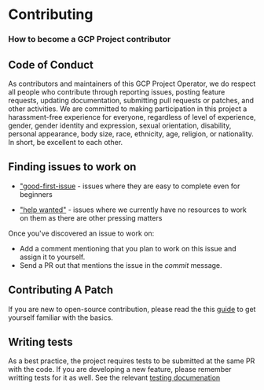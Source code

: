 # Contributing

### How to become a GCP Project contributor

## Code of Conduct

As contributors and maintainers of this GCP Project Operator, we do respect all people who contribute through reporting issues, posting feature requests, updating documentation, submitting pull requests or patches, and other activities. We are committed to making participation in this project a harassment-free experience for everyone, regardless of level of experience, gender, gender identity and expression, sexual orientation, disability, personal appearance, body size, race, ethnicity, age, religion, or nationality. In short, be excellent to each other.

## Finding issues to work on

* ["good-first-issue](https://github.com/openshift/gcp-project-operator/issues?q=is%3Aopen+is%3Aissue+label%3A%22good+first+issue%22) - issues where they are easy to complete even for beginners

* ["help wanted"](https://github.com/openshift/gcp-project-operator/issues?q=is%3Aopen+is%3Aissue+label%3A%22help+wanted%22) - issues where we currently have no resources to work on them as there are other pressing matters

Once you've discovered an issue to work on:

* Add a comment mentioning that you plan to work on this issue and assign it to yourself.
* Send a PR out that mentions the issue in the _commit_ message.

## Contributing A Patch

If you are new to open-source contribution, please read the this [guide](https://developers.redhat.com/articles/command-line-heroes-game-pull-request/) to get yourself familiar with the basics.

## Writing tests

As a best practice, the project requires tests to be submitted at the same PR with the code. If you are developing a new feature, please remember writting tests for it as well. See the relevant [testing documenation](./docs/testing.md)